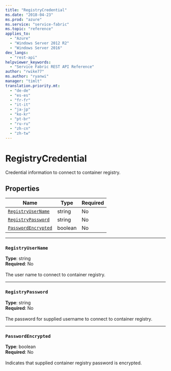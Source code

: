 ```yaml
---
title: "RegistryCredential"
ms.date: "2018-04-23"
ms.prod: "azure"
ms.service: "service-fabric"
ms.topic: "reference"
applies_to: 
  - "Azure"
  - "Windows Server 2012 R2"
  - "Windows Server 2016"
dev_langs: 
  - "rest-api"
helpviewer_keywords: 
  - "Service Fabric REST API Reference"
author: "rwike77"
ms.author: "ryanwi"
manager: "timlt"
translation.priority.mt: 
  - "de-de"
  - "es-es"
  - "fr-fr"
  - "it-it"
  - "ja-jp"
  - "ko-kr"
  - "pt-br"
  - "ru-ru"
  - "zh-cn"
  - "zh-tw"
---
```

# RegistryCredential

Credential information to connect to container registry.

## Properties
| Name | Type | Required |
| --- | --- | --- |
| [`RegistryUserName`](#registryusername) | string | No |
| [`RegistryPassword`](#registrypassword) | string | No |
| [`PasswordEncrypted`](#passwordencrypted) | boolean | No |

____
### `RegistryUserName`
__Type__: string <br/>
__Required__: No<br/>
<br/>
The user name to connect to container registry.

____
### `RegistryPassword`
__Type__: string <br/>
__Required__: No<br/>
<br/>
The password for supplied username to connect to container registry.

____
### `PasswordEncrypted`
__Type__: boolean <br/>
__Required__: No<br/>
<br/>
Indicates that supplied container registry password is encrypted.
